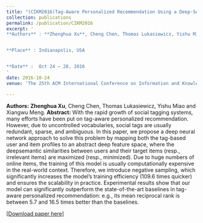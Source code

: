 ```yaml
---
title: "(CIKM2016)Tag-Aware Personalized Recommendation Using a Deep-Semantic Similarity Model with Negative Sampling"
collection: publications
permalink: /publication/CIKM2016
excerpt: '
**Authors** : **Zhenghua Xu**, Cheng Chen, Thomas Lukasiewicz, Yishu Miao and Xiangwu Meng.


**Place** : Indianapolis, USA


**Date** :	Oct 24 – 28, 2016
'
date: 2016-10-24
venue: 'The 25th ACM International Conference on Information and Knowledge Management (CIKM), (CCF Rank B, Acceptance rate: 28.8%)'

---
```

**Authors:** **Zhenghua Xu**, Cheng Chen, Thomas Lukasiewicz, Yishu Miao and Xiangwu Meng.
**Abstract:** With the rapid growth of social tagging systems, many efforts have been put on tag-aware personalized recommendation. However, due to uncontrolled vocabularies, social
tags are usually redundant, sparse, and ambiguous. In this
paper, we propose a deep neural network approach to solve
this problem by mapping both the tag-based user and item
profiles to an abstract deep feature space, where the deepsemantic similarities between users and their target items
(resp., irrelevant items) are maximized (resp., minimized).
Due to huge numbers of online items, the training of this
model is usually computationally expensive in the real-world
context. Therefore, we introduce negative sampling, which
significantly increases the model’s training efficiency (109.6
times quicker) and ensures the scalability in practice. Experimental results show that our model can significantly outperform the state-of-the-art baselines in tag-aware personalized
recommendation: e.g., its mean reciprocal rank is between
5.7 and 16.5 times better than the baselines.

[[Download paper here]](http://zhx-hebut.github.io/files/CIKM2016.pdf)
